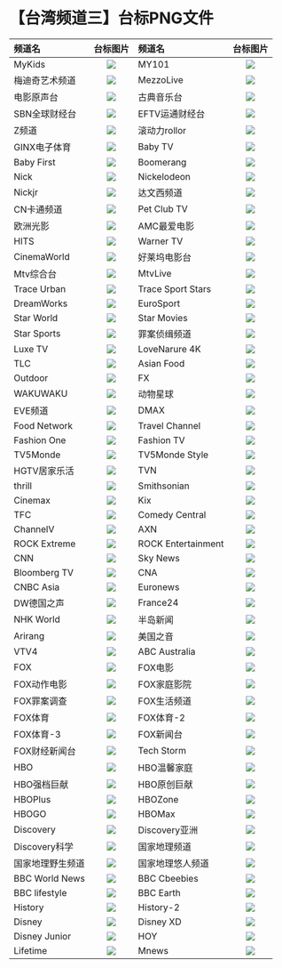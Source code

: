 # 【台湾频道三】台标PNG文件
|频道名|台标图片|频道名|台标图片|
|:---|:---:|:---|:---:|
|MyKids|<img src="https://raw.githubusercontent.com/liuyilong80880/tvlog/main/img/Mykids.png">|MY101|<img src="https://raw.githubusercontent.com/liuyilong80880/tvlog/main/img/MY101.png">|
|梅迪奇艺术频道|<img src="https://raw.githubusercontent.com/liuyilong80880/tvlog/main/img/Mediciarts.png">|MezzoLive|<img src="https://raw.githubusercontent.com/liuyilong80880/tvlog/main/img/mezzolive.png">|
|电影原声台|<img src="https://raw.githubusercontent.com/liuyilong80880/tvlog/main/img/cmusic.png">|古典音乐台|<img src="https://raw.githubusercontent.com/liuyilong80880/tvlog/main/img/classical.png">|
|SBN全球财经台|<img src="https://raw.githubusercontent.com/liuyilong80880/tvlog/main/img/SBNcaijing.png">|EFTV运通财经台|<img src="https://raw.githubusercontent.com/liuyilong80880/tvlog/main/img/EFTVcaijing.png">|
|Z频道|<img src="https://raw.githubusercontent.com/liuyilong80880/tvlog/main/img/Zpindao.png">|滚动力rollor|<img src="https://raw.githubusercontent.com/liuyilong80880/tvlog/main/img/rollor.png">|
|GINX电子体育|<img src="https://raw.githubusercontent.com/liuyilong80880/tvlog/main/img/GINXesport.png">|Baby TV|<img src="https://raw.githubusercontent.com/liuyilong80880/tvlog/main/img/BabyTV.png">|
|Baby First|<img src="https://raw.githubusercontent.com/liuyilong80880/tvlog/main/img/BabyFirst.png">|Boomerang|<img src="https://raw.githubusercontent.com/liuyilong80880/tvlog/main/img/Boomerang.png">|
|Nick|<img src="https://raw.githubusercontent.com/liuyilong80880/tvlog/main/img/Nick.png">|Nickelodeon|<img src="https://raw.githubusercontent.com/liuyilong80880/tvlog/main/img/Nickelodeon.png">|
|Nickjr|<img src="https://raw.githubusercontent.com/liuyilong80880/tvlog/main/img/Nickjr.png">|达文西频道|<img src="https://raw.githubusercontent.com/liuyilong80880/tvlog/main/img/DaVinci.png">|
|CN卡通频道|<img src="https://raw.githubusercontent.com/liuyilong80880/tvlog/main/img/CNCartoon.png">|Pet Club TV|<img src="https://raw.githubusercontent.com/liuyilong80880/tvlog/main/img/PetClubTV.png">|
|欧洲光影|<img src="https://raw.githubusercontent.com/liuyilong80880/tvlog/main/img/MyCinema.png">|AMC最爱电影|<img src="https://raw.githubusercontent.com/liuyilong80880/tvlog/main/img/AMCMovies.png">|
|HITS|<img src="https://raw.githubusercontent.com/liuyilong80880/tvlog/main/img/HITS.png">|Warner TV|<img src="https://raw.githubusercontent.com/liuyilong80880/tvlog/main/img/WarnerTV.png">|
|CinemaWorld|<img src="https://raw.githubusercontent.com/liuyilong80880/tvlog/main/img/CinemaWorld.png">|好莱坞电影台|<img src="https://raw.githubusercontent.com/liuyilong80880/tvlog/main/img/Hollywood.png">|
|Mtv综合台|<img src="https://raw.githubusercontent.com/liuyilong80880/tvlog/main/img/MTV.png">|MtvLive|<img src="https://raw.githubusercontent.com/liuyilong80880/tvlog/main/img/MTVLive.png">|
|Trace Urban|<img src="https://raw.githubusercontent.com/liuyilong80880/tvlog/main/img/TraceUrban.png">|Trace Sport Stars|<img src="https://raw.githubusercontent.com/liuyilong80880/tvlog/main/img/TraceSport.png">|
|DreamWorks|<img src="https://raw.githubusercontent.com/liuyilong80880/tvlog/main/img/DreamWorks.png">|EuroSport|<img src="https://raw.githubusercontent.com/liuyilong80880/tvlog/main/img/EuroSport.png">|
|Star World|<img src="https://raw.githubusercontent.com/liuyilong80880/tvlog/main/img/StarWorld.png">|Star Movies|<img src="https://raw.githubusercontent.com/liuyilong80880/tvlog/main/img/StarMovies.png">|
|Star Sports|<img src="https://raw.githubusercontent.com/liuyilong80880/tvlog/main/img/StarSports.png">|罪案侦缉频道|<img src="https://raw.githubusercontent.com/liuyilong80880/tvlog/main/img/Crimeplus.png">|
|Luxe TV|<img src="https://raw.githubusercontent.com/liuyilong80880/tvlog/main/img/LuxeTV.png">|LoveNarure 4K|<img src="https://raw.githubusercontent.com/liuyilong80880/tvlog/main/img/LoveNarure4K.png">|
|TLC|<img src="https://raw.githubusercontent.com/liuyilong80880/tvlog/main/img/TLCTV.png">|Asian Food|<img src="https://raw.githubusercontent.com/liuyilong80880/tvlog/main/img/AsianFood.png">|
|Outdoor|<img src="https://raw.githubusercontent.com/liuyilong80880/tvlog/main/img/Outdoor.png">|FX|<img src="https://raw.githubusercontent.com/liuyilong80880/tvlog/main/img/FXTV.png">|
|WAKUWAKU|<img src="https://raw.githubusercontent.com/liuyilong80880/tvlog/main/img/WAKUWAKU.png">|动物星球|<img src="https://raw.githubusercontent.com/liuyilong80880/tvlog/main/img/animalplanet.png">|
|EVE频道|<img src="https://raw.githubusercontent.com/liuyilong80880/tvlog/main/img/eve.png">|DMAX|<img src="https://raw.githubusercontent.com/liuyilong80880/tvlog/main/img/DMAX.png">|
|Food Network|<img src="https://raw.githubusercontent.com/liuyilong80880/tvlog/main/img/FoodNetwork.png">|Travel Channel|<img src="https://raw.githubusercontent.com/liuyilong80880/tvlog/main/img/TravelChannel.png">|
|Fashion One|<img src="https://raw.githubusercontent.com/liuyilong80880/tvlog/main/img/FashionOne.png">|Fashion TV|<img src="https://raw.githubusercontent.com/liuyilong80880/tvlog/main/img/FashionTV.png">|
|TV5Monde|<img src="https://raw.githubusercontent.com/liuyilong80880/tvlog/main/img/TV5Monde.png">|TV5Monde Style|<img src="https://raw.githubusercontent.com/liuyilong80880/tvlog/main/img/TV5MondeStyle.png">|
|HGTV居家乐活|<img src="https://raw.githubusercontent.com/liuyilong80880/tvlog/main/img/HGTV.png">|TVN|<img src="https://raw.githubusercontent.com/liuyilong80880/tvlog/main/img/TVNChannel.png">|
|thrill|<img src="https://raw.githubusercontent.com/liuyilong80880/tvlog/main/img/thrill.png">|Smithsonian|<img src="https://raw.githubusercontent.com/liuyilong80880/tvlog/main/img/Smithsonian.png">|
|Cinemax|<img src="https://raw.githubusercontent.com/liuyilong80880/tvlog/main/img/Cinemax.png">|Kix|<img src="https://raw.githubusercontent.com/liuyilong80880/tvlog/main/img/KixTV.png">|
|TFC|<img src="https://raw.githubusercontent.com/liuyilong80880/tvlog/main/img/TFCTV.png">|Comedy Central|<img src="https://raw.githubusercontent.com/liuyilong80880/tvlog/main/img/ComedyCentral.png">|
|ChannelV|<img src="https://raw.githubusercontent.com/liuyilong80880/tvlog/main/img/ChannelV.png">|AXN|<img src="https://raw.githubusercontent.com/liuyilong80880/tvlog/main/img/AXNTV.png">|
|ROCK Extreme|<img src="https://raw.githubusercontent.com/liuyilong80880/tvlog/main/img/ROCKExtreme.png">|ROCK Entertainment|<img src="https://raw.githubusercontent.com/liuyilong80880/tvlog/main/img/ROCKEntertainment.png">|
|CNN|<img src="https://raw.githubusercontent.com/liuyilong80880/tvlog/main/img/CNN.png">|Sky News|<img src="https://raw.githubusercontent.com/liuyilong80880/tvlog/main/img/SkyNews.png">|
|Bloomberg TV|<img src="https://raw.githubusercontent.com/liuyilong80880/tvlog/main/img/BloombergTV.png">|CNA|<img src="https://raw.githubusercontent.com/liuyilong80880/tvlog/main/img/ChannelAsia.png">|
|CNBC Asia|<img src="https://raw.githubusercontent.com/liuyilong80880/tvlog/main/img/CNBCAsia.png">|Euronews|<img src="https://raw.githubusercontent.com/liuyilong80880/tvlog/main/img/Euronews.png">|
|DW德国之声|<img src="https://raw.githubusercontent.com/liuyilong80880/tvlog/main/img/DWChannel.png">|France24|<img src="https://raw.githubusercontent.com/liuyilong80880/tvlog/main/img/France24.png">|
|NHK World|<img src="https://raw.githubusercontent.com/liuyilong80880/tvlog/main/img/NHKWorld.png">|半岛新闻|<img src="https://raw.githubusercontent.com/liuyilong80880/tvlog/main/img/AlJazeera.png">|
|Arirang|<img src="https://raw.githubusercontent.com/liuyilong80880/tvlog/main/img/ArirangTV.png">|美国之音|<img src="https://raw.githubusercontent.com/liuyilong80880/tvlog/main/img/VOATV.png">|
|VTV4|<img src="https://raw.githubusercontent.com/liuyilong80880/tvlog/main/img/VTV4.png">|ABC Australia|<img src="https://raw.githubusercontent.com/liuyilong80880/tvlog/main/img/ABCAustralia.png">|
|FOX|<img src="https://raw.githubusercontent.com/liuyilong80880/tvlog/main/img/FOX.png">|FOX电影|<img src="https://raw.githubusercontent.com/liuyilong80880/tvlog/main/img/FOX1.png">|
|FOX动作电影|<img src="https://raw.githubusercontent.com/liuyilong80880/tvlog/main/img/FOX2.png">|FOX家庭影院|<img src="https://raw.githubusercontent.com/liuyilong80880/tvlog/main/img/FOX3.png">|
|FOX罪案调查|<img src="https://raw.githubusercontent.com/liuyilong80880/tvlog/main/img/FOX4.png">|FOX生活频道|<img src="https://raw.githubusercontent.com/liuyilong80880/tvlog/main/img/FOX5.png">|
|FOX体育|<img src="https://raw.githubusercontent.com/liuyilong80880/tvlog/main/img/FOX6.png">|FOX体育-2|<img src="https://raw.githubusercontent.com/liuyilong80880/tvlog/main/img/FOX7.png">|
|FOX体育-3|<img src="https://raw.githubusercontent.com/liuyilong80880/tvlog/main/img/FOX8.png">|FOX新闻台|<img src="https://raw.githubusercontent.com/liuyilong80880/tvlog/main/img/FOX9.png">|
|FOX财经新闻台|<img src="https://raw.githubusercontent.com/liuyilong80880/tvlog/main/img/FOX10.png">|Tech Storm|<img src="https://raw.githubusercontent.com/liuyilong80880/tvlog/main/img/TechStorm.png">|
|HBO|<img src="https://raw.githubusercontent.com/liuyilong80880/tvlog/main/img/HBO.png">|HBO温馨家庭|<img src="https://raw.githubusercontent.com/liuyilong80880/tvlog/main/img/HBO1.png">|
|HBO强档巨献|<img src="https://raw.githubusercontent.com/liuyilong80880/tvlog/main/img/HBO2.png">|HBO原创巨献|<img src="https://raw.githubusercontent.com/liuyilong80880/tvlog/main/img/HBO3.png">|
|HBOPlus|<img src="https://raw.githubusercontent.com/liuyilong80880/tvlog/main/img/HBO4.png">|HBOZone|<img src="https://raw.githubusercontent.com/liuyilong80880/tvlog/main/img/HBO5.png">|
|HBOGO|<img src="https://raw.githubusercontent.com/liuyilong80880/tvlog/main/img/HBO6.png">|HBOMax|<img src="https://raw.githubusercontent.com/liuyilong80880/tvlog/main/img/HBO7.png">|
|Discovery|<img src="https://raw.githubusercontent.com/liuyilong80880/tvlog/main/img/Discovery.png">|Discovery亚洲|<img src="https://raw.githubusercontent.com/liuyilong80880/tvlog/main/img/Discovery1.png">|
|Discovery科学|<img src="https://raw.githubusercontent.com/liuyilong80880/tvlog/main/img/Discovery2.png">|国家地理频道|<img src="https://raw.githubusercontent.com/liuyilong80880/tvlog/main/img/NATGEO.png">|
|国家地理野生频道|<img src="https://raw.githubusercontent.com/liuyilong80880/tvlog/main/img/NATGEO1.png">|国家地理悠人频道|<img src="https://raw.githubusercontent.com/liuyilong80880/tvlog/main/img/NATGEO2.png">|
|BBC World News|<img src="https://raw.githubusercontent.com/liuyilong80880/tvlog/main/img/BBC1.png">|BBC Cbeebies|<img src="https://raw.githubusercontent.com/liuyilong80880/tvlog/main/img/BBC4.png">|
|BBC lifestyle|<img src="https://raw.githubusercontent.com/liuyilong80880/tvlog/main/img/BBC3.png">|BBC Earth|<img src="https://raw.githubusercontent.com/liuyilong80880/tvlog/main/img/BBC2.png">|
|History|<img src="https://raw.githubusercontent.com/liuyilong80880/tvlog/main/img/History1.png">|History-2|<img src="https://raw.githubusercontent.com/liuyilong80880/tvlog/main/img/History2.png">|
|Disney|<img src="https://raw.githubusercontent.com/liuyilong80880/tvlog/main/img/Disney.png">|Disney XD|<img src="https://raw.githubusercontent.com/liuyilong80880/tvlog/main/img/Disney1.png">|
|Disney Junior|<img src="https://raw.githubusercontent.com/liuyilong80880/tvlog/main/img/Disney2.png">|HOY|<img src="https://raw.githubusercontent.com/liuyilong80880/tvlog/main/img/HOY.png">|
|Lifetime|<img src="https://raw.githubusercontent.com/liuyilong80880/tvlog/main/img/Lifetime.png">|Mnews|<img src="https://raw.githubusercontent.com/liuyilong80880/tvlog/main/img/Mnews.png">|
